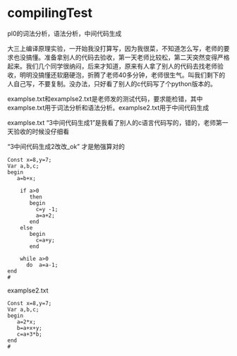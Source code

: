 # compilingTest
pl0的词法分析，语法分析，中间代码生成   

大三上编译原理实验，一开始我没打算写，因为我很菜，不知道怎么写，老师的要求也没搞懂。准备拿别人的代码去验收，第一天老师比较松，第二天突然变得严格起来。我们几个同学很纳闷，后来才知道，原来有人拿了别人的代码去找老师验收，明明没搞懂还软磨硬泡，折腾了老师40多分钟，老师很生气。叫我们剩下的人自己写，不要复制。没办法，只好看了别人的c代码写了个python版本的。   

examplse.txt和examplse2.txt是老师发的测试代码，要求能检错，其中examplse.txt用于词法分析和语法分析。examplse2.txt用于中间代码生成  

examplse.txt
“3中间代码生成1”是我看了别人的c语言代码写的，错的，老师第一天验收的时候没仔细看

“3中间代码生成2改改_ok” 才是勉强算对的
```
Const x=8,y=7;
Var a,b,c;
begin
   a=b+x;
    
    if a>0
       then
       begin
         c=y -1;
         a=a+2;
       end
    else
       begin
         c=a+y;
       end
   
    while a>0
      do  a=a-1;
end
#
```

examplse2.txt

```
Const x=8,y=7;
Var a,b,c;
begin
   a=2*x;
   b=a+x+y;
   c=a+3*b;
end
#
```
